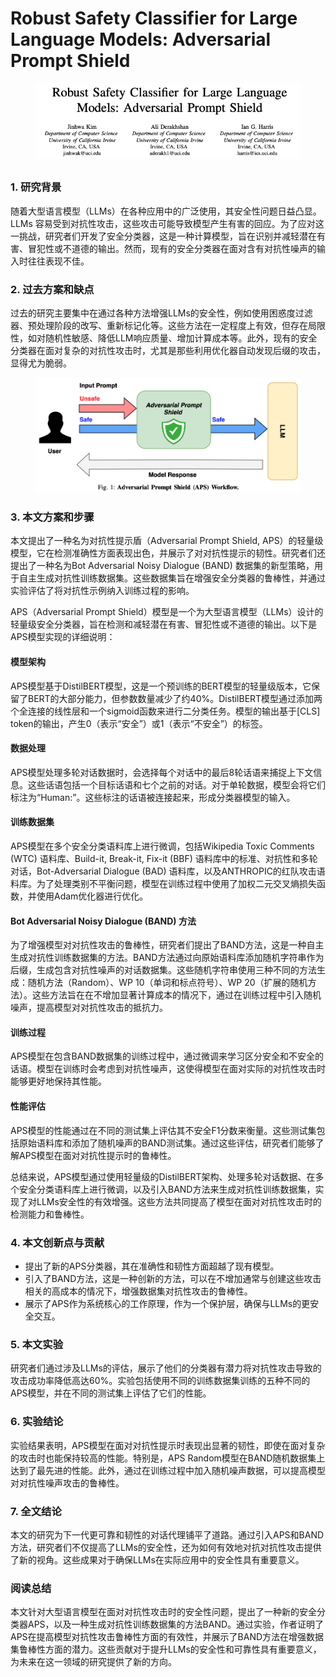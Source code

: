 # Robust Safety Classifier for Large Language Models: Adversarial Prompt Shield

<figure><img src="../.gitbook/assets/image (15) (1) (1).png" alt=""><figcaption></figcaption></figure>

##

### 1. 研究背景

随着大型语言模型（LLMs）在各种应用中的广泛使用，其安全性问题日益凸显。LLMs 容易受到对抗性攻击，这些攻击可能导致模型产生有害的回应。为了应对这一挑战，研究者们开发了安全分类器，这是一种计算模型，旨在识别并减轻潜在有害、冒犯性或不道德的输出。然而，现有的安全分类器在面对含有对抗性噪声的输入时往往表现不佳。

### 2. 过去方案和缺点

过去的研究主要集中在通过各种方法增强LLMs的安全性，例如使用困惑度过滤器、预处理阶段的改写、重新标记化等。这些方法在一定程度上有效，但存在局限性，如对随机性敏感、降低LLM响应质量、增加计算成本等。此外，现有的安全分类器在面对复杂的对抗性攻击时，尤其是那些利用优化器自动发现后缀的攻击，显得尤为脆弱。

<figure><img src="../.gitbook/assets/image (1) (1) (1) (1) (1) (1) (1) (1) (1).png" alt=""><figcaption></figcaption></figure>

### 3. 本文方案和步骤

本文提出了一种名为对抗性提示盾（Adversarial Prompt Shield, APS）的轻量级模型，它在检测准确性方面表现出色，并展示了对对抗性提示的韧性。研究者们还提出了一种名为Bot Adversarial Noisy Dialogue (BAND) 数据集的新型策略，用于自主生成对抗性训练数据集。这些数据集旨在增强安全分类器的鲁棒性，并通过实验评估了将对抗性示例纳入训练过程的影响。



APS（Adversarial Prompt Shield）模型是一个为大型语言模型（LLMs）设计的轻量级安全分类器，旨在检测和减轻潜在有害、冒犯性或不道德的输出。以下是APS模型实现的详细说明：

#### 模型架构

APS模型基于DistilBERT模型，这是一个预训练的BERT模型的轻量级版本，它保留了BERT的大部分能力，但参数数量减少了约40%。DistilBERT模型通过添加两个全连接的线性层和一个sigmoid函数来进行二分类任务。模型的输出基于\[CLS] token的输出，产生0（表示“安全”）或1（表示“不安全”）的标签。

#### 数据处理

APS模型处理多轮对话数据时，会选择每个对话中的最后8轮话语来捕捉上下文信息。这些话语包括一个目标话语和七个之前的对话。对于单轮数据，模型会将它们标注为“Human:”。这些标注的话语被连接起来，形成分类器模型的输入。

#### 训练数据集

APS模型在多个安全分类语料库上进行微调，包括Wikipedia Toxic Comments (WTC) 语料库、Build-it, Break-it, Fix-it (BBF) 语料库中的标准、对抗性和多轮对话，Bot-Adversarial Dialogue (BAD) 语料库，以及ANTHROPIC的红队攻击语料库。为了处理类别不平衡问题，模型在训练过程中使用了加权二元交叉熵损失函数，并使用Adam优化器进行优化。

#### Bot Adversarial Noisy Dialogue (BAND) 方法

为了增强模型对对抗性攻击的鲁棒性，研究者们提出了BAND方法，这是一种自主生成对抗性训练数据集的方法。BAND方法通过向原始语料库添加随机字符串作为后缀，生成包含对抗性噪声的对话数据集。这些随机字符串使用三种不同的方法生成：随机方法（Random）、WP 10（单词和标点符号）、WP 20（扩展的随机方法）。这些方法旨在在不增加显著计算成本的情况下，通过在训练过程中引入随机噪声，提高模型对对抗性攻击的抵抗力。

#### 训练过程

APS模型在包含BAND数据集的训练过程中，通过微调来学习区分安全和不安全的话语。模型在训练时会考虑到对抗性噪声，这使得模型在面对实际的对抗性攻击时能够更好地保持其性能。

#### 性能评估

APS模型的性能通过在不同的测试集上评估其不安全F1分数来衡量。这些测试集包括原始语料库和添加了随机噪声的BAND测试集。通过这些评估，研究者们能够了解APS模型在面对对抗性提示时的鲁棒性。

总结来说，APS模型通过使用轻量级的DistilBERT架构、处理多轮对话数据、在多个安全分类语料库上进行微调，以及引入BAND方法来生成对抗性训练数据集，实现了对LLMs安全性的有效增强。这些方法共同提高了模型在面对对抗性攻击时的检测能力和鲁棒性。





### 4. 本文创新点与贡献

* 提出了新的APS分类器，其在准确性和韧性方面超越了现有模型。
* 引入了BAND方法，这是一种创新的方法，可以在不增加通常与创建这些攻击相关的高成本的情况下，增强数据集对抗性攻击的鲁棒性。
* 展示了APS作为系统核心的工作原理，作为一个保护层，确保与LLMs的更安全交互。

### 5. 本文实验

研究者们通过涉及LLMs的评估，展示了他们的分类器有潜力将对抗性攻击导致的攻击成功率降低高达60%。实验包括使用不同的训练数据集训练的五种不同的APS模型，并在不同的测试集上评估了它们的性能。

### 6. 实验结论

实验结果表明，APS模型在面对对抗性提示时表现出显著的韧性，即使在面对复杂的攻击时也能保持较高的性能。特别是，APS Random模型在BAND随机数据集上达到了最先进的性能。此外，通过在训练过程中加入随机噪声数据，可以提高模型对对抗性噪声攻击的鲁棒性。

### 7. 全文结论

本文的研究为下一代更可靠和韧性的对话代理铺平了道路。通过引入APS和BAND方法，研究者们不仅提高了LLMs的安全性，还为如何有效地对抗对抗性攻击提供了新的视角。这些成果对于确保LLMs在实际应用中的安全性具有重要意义。

### 阅读总结

本文针对大型语言模型在面对对抗性攻击时的安全性问题，提出了一种新的安全分类器APS，以及一种生成对抗性训练数据集的方法BAND。通过实验，作者证明了APS在提高模型对抗性攻击鲁棒性方面的有效性，并展示了BAND方法在增强数据集鲁棒性方面的潜力。这些贡献对于提升LLMs的安全性和可靠性具有重要意义，为未来在这一领域的研究提供了新的方向。
